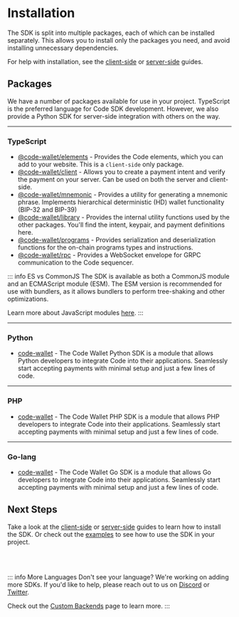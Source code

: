 
# Installation

The SDK is split into multiple packages, each of which can be installed separately. This allows you to install only the packages you need, and avoid installing unnecessary dependencies. 

For help with installation, see the [client-side](./installation-client) or [server-side](./installation-server) guides. 

## Packages

We have a number of packages available for use in your project. TypeScript is the preferred language for Code SDK development. However, we also provide a Python SDK for server-side integration with others on the way.

-------------------------------------------------------------------------------

### TypeScript

* [@code-wallet/elements](https://www.npmjs.com/package/@code-wallet/elements) - Provides the Code elements, which you can add to your website. This is a `client-side` only package.
* [@code-wallet/client](https://www.npmjs.com/package/@code-wallet/client) - Allows you to create a payment intent and verify the payment on your server. Can be used on both the server and client-side.
* [@code-wallet/mnemonic](https://www.npmjs.com/package/@code-wallet/mnemonic) - Provides a utility for generating a mnemonic phrase. Implements hierarchical deterministic (HD) wallet functionality (BIP-32 and BIP-39)
* [@code-wallet/library](https://www.npmjs.com/package/@code-wallet/library) - Provides the internal utility functions used by the other packages. You'll find the intent, keypair, and payment definitions here.
* [@code-wallet/programs](https://www.npmjs.com/package/@code-wallet/programs) - Provides serialization and deserialization functions for the on-chain programs types and instructions.
* [@code-wallet/rpc](https://www.npmjs.com/package/@code-wallet/rpc) - Provides a WebSocket envelope for GRPC communication to the Code sequencer.

::: info ES vs CommonJS
The SDK is available as both a CommonJS module and an ECMAScript module (ESM). The ESM version is recommended for use with bundlers, as it allows bundlers to perform tree-shaking and other optimizations.

Learn more about JavaScript modules [here](https://developer.mozilla.org/en-US/docs/Web/JavaScript/Guide/Modules).
:::

-------------------------------------------------------------------------------

### Python

* [code-wallet](https://pypi.org/project/code-wallet/) - The Code Wallet Python SDK is a module that allows Python developers to integrate Code into their applications. Seamlessly start accepting payments with minimal setup and just a few lines of code.

-------------------------------------------------------------------------------

### PHP

* [code-wallet](https://packagist.org/packages/code-wallet/client) - The Code Wallet PHP SDK is a module that allows PHP developers to integrate Code into their applications. Seamlessly start accepting payments with minimal setup and just a few lines of code.

-------------------------------------------------------------------------------

### Go-lang

* [code-wallet](https://pkg.go.dev/github.com/code-payments/code-sdk-go) - The Code Wallet Go SDK is a module that allows Go developers to integrate Code into their applications. Seamlessly start accepting payments with minimal setup and just a few lines of code.


## Next Steps

Take a look at the [client-side](./installation-client) or [server-side](./installation-server) guides to learn how to install the SDK. Or check out the [examples](../example/request-payment) to see how to use the SDK in your project.

<br>
<br>

::: info More Languages
Don't see your language? We're working on adding more SDKs. If you'd like to help, please reach out to us on [Discord](https://discord.gg/T8Tpj8DBFp) or [Twitter](https://twitter.com/getcode).

Check out the [Custom Backends](../intents/custom-backends) page to learn more.
:::


